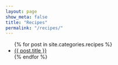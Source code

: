 ```yaml
---
layout: page
show_meta: false
title: "Recipes"
permalink: "/recipes/"
---
```

<ul>
    {% for post in site.categories.recipes %}
    <li><a href="{{ site.url }}{{ site.baseurl }}{{ post.url }}">{{ post.title }}</a></li>
    {% endfor %}
</ul>